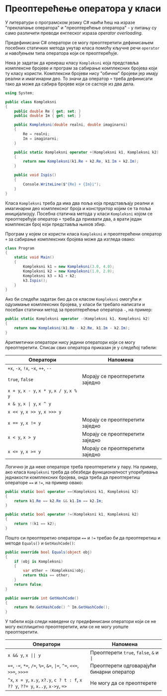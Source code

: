 # Преоптерећење оператора у класи

У литератури о програмском језику C# наићи ћеш на изразе "преклапање оператора" и
"преоптерећење оператора" - у питању су само различити преводи енглеског израза
*operator overloading*.

Предефинисани C# оператори се могу преоптеретити дефинисањем посебних статичких
метода унутар класа помоћу кључне речи `operator` и навођењем типа оператора
који се преоптерећује.

Нека је задатак да креираш класу `Kompleksni` која представља комплексне
бројеве и програм за сабирање комплексних бројева који ту класу користи.
Комплексни бројеви нису "обични" бројеви јер имају реални и имагинарни део. То
значи да оператор `+` треба дефинисати тако да може да сабира бројеве који се
састоје из два дела.

```cs
using System;

public class Kompleksni
{
    public double Re { get; set; }
    public double Im { get; set; }

    public Kompleksni(double realni, double imaginarni)
    {
        Re = realni;
        Im = imaginarni;
    }

    public static Kompleksni operator +(Kompleksni k1, Kompleksni k2)
    {
        return new Kompleksni(k1.Re + k2.Re, k1.Im + k2.Im);
    }

    public void Ispis()
    {
        Console.WriteLine($"{Re} + {Im}i");
    }
}
```

Класа `Kompleksni` треба да има два поља која представљају реални и имагинарни
део комплексног броја и конструктор којим се та поља иницијализују. Посебна
статичка метода у класи `Kompleksni` којом се преоптерећује оператор `+` треба
да прихвати два, а врати један комплексан број који представља њихов збир.

Програм у којем се користи класа `Kompleksni` и преоптерећени оператор `+`
за сабирање комплексних бројева може да изгледа овако:

```cs
class Program
{
    static void Main()
    {
        Kompleksni k1 = new Kompleksni(3.0, 4.0);
        Kompleksni k2 = new Kompleksni(1.0, 2.0);
        Kompleksni k3 = k1 + k2;
        k3.Ispis();
    }
}
```

Ако би следећи задатак био да се класом `Kompleksni` омогући и одузимање
комплексних бројева, у класи би требало написати и посебан статички метод за
преоптерећење оператора `-`, на пример:

```cs
public static Kompleksni operator -(Kompleksni k1, Kompleksni k2)
{
    return new Kompleksni(k1.Re - k2.Re, k1.Im - k2.Im);
}
```

Аритметички оператори нису једини оператори који се могу преоптеретити. Списак
свих оператора приказан је у следећој табели:

| Оператори                                   | Напомена                        |
|---------------------------------------------|---------------------------------|
| `+x`, `-x`, `!x`, `~x`, `++`, `--`          |                                 |
| `true`, `false`                             | Морају се преоптеретити заједно |
| `x + y`, `x - y`, `x * y`, `x / y`, `x % y` |                                 |
| `x & y`, `x \| y`, `x ^ y`                  |                                 |
| `x << y`, `x >> y`, `x >>> y`               |                                 |
| `x == y`, `x != y`                          | Морају се преоптеретити заједно |
| `x < y`, `x > y`                            | Морају се преоптеретити заједно |
| `x <= y`, `x >= y`                          | Морају се преоптеретити заједно |

Логично је да неке операторе треба преоптеретити у пару. На пример, ако класа
`Kompleksni` треба да обезбеди функционалност упоређивања једнакости
комплексних бројева, онда треба да преоптеретиш операторе `==` и `!=`, на
пример овако:

```cs
public static bool operator ==(Kompleksni k1, Kompleksni k2)
{
    return k1.Re == k2.Re && k1.Im == k2.Im;
}

public static bool operator !=(Kompleksni k1, Kompleksni k2)
{
    return !(k1 == k2);
}
```

Пошто си преоптеретио оператори `==` и `!=` требао би да преоптеретиш и методе
`Equals()` и `GetHashCode()`:

```cs
public override bool Equals(object obj)
{
    if (obj is Kompleksni)
    {
        var other = (Kompleksni)obj;
        return this == other;
    }
    return false;
}

public override int GetHashCode()
{
    return Re.GetHashCode() ^ Im.GetHashCode();
}
```

У табели која следи наведени су предефинисани оператори који се не могу
експлицитно преоптеретити, или се не могу уопште преоптеретити.

| Оператори                                                                          | Напомена                                  |
|------------------------------------------------------------------------------------|-------------------------------------------|
| `x && y`, `x \|\| y`                                                               | Преоптерети `true`, `false`, `&` и `\|`   |
| `+=`, `-=`, `*=`, `/=`, `%=`, `&=`, `\|=`, `^=`, `<<=`, `>>=`, `>>>=`              | Преоптерети одговарајући бинарни оператор |
| `^x`, `x = y`, `x.y`, `x?.y`, `c ? t : f`, `x ?? y`, `??= y`, `x..y`, `x->y`, `=>` | Не могу да се преоптерете                 |
